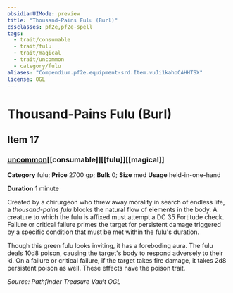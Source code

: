 ```yaml
---
obsidianUIMode: preview
title: "Thousand-Pains Fulu (Burl)"
cssclasses: pf2e,pf2e-spell
tags:
  - trait/consumable
  - trait/fulu
  - trait/magical
  - trait/uncommon
  - category/fulu
aliases: "Compendium.pf2e.equipment-srd.Item.vuJi1kahoCAHHTSX"
license: OGL
---
```

# Thousand-Pains Fulu (Burl)
## Item 17
### [uncommon](uncommon "Uncommon Rarity Trait")[[consumable]][[fulu]][[magical]]

**Category** fulu; 
**Price** 2700 gp; 
**Bulk** 0; **Size** med
**Usage** held-in-one-hand

**Duration** 1 minute

Created by a chirurgeon who threw away morality in search of endless life, a _thousand-pains fulu_ blocks the natural flow of elements in the body. A creature to which the fulu is affixed must attempt a DC 35 Fortitude check. Failure or critical failure primes the target for persistent damage triggered by a specific condition that must be met within the fulu's duration.

Though this green fulu looks inviting, it has a foreboding aura. The fulu deals 10d8 poison, causing the target's body to respond adversely to their ki. On a failure or critical failure, if the target takes fire damage, it takes 2d8 persistent poison as well. These effects have the poison trait.

*Source: Pathfinder Treasure Vault*
*OGL*